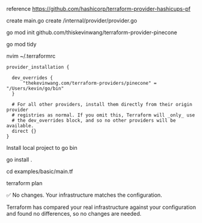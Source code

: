 reference https://github.com/hashicorp/terraform-provider-hashicups-pf

create main.go
create /internal/provider/provider.go

go mod init github.com/thiskevinwang/terraform-provider-pinecone

go mod tidy

nvim ~/.terraformrc

```hcl
provider_installation {

  dev_overrides {
      "thekevinwang.com/terraform-providers/pinecone" = "/Users/kevin/go/bin"
  }

  # For all other providers, install them directly from their origin provider
  # registries as normal. If you omit this, Terraform will _only_ use
  # the dev_overrides block, and so no other providers will be available.
  direct {}
}
```

Install local project to go bin

go install .

cd examples/basic/main.tf

terraform plan

✅ No changes. Your infrastructure matches the configuration.

Terraform has compared your real infrastructure against
your configuration and found no differences, so no changes
are needed.
